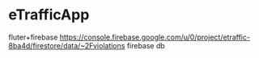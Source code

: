 # eTrafficApp
fluter+firebase
https://console.firebase.google.com/u/0/project/etraffic-8ba4d/firestore/data/~2Fviolations  firebase db 
